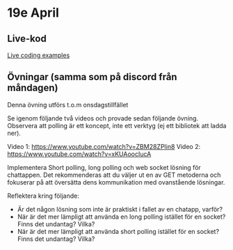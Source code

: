 # 19e April 

## Live-kod

[Live coding examples](live-coding/)

## Övningar (samma som på discord från måndagen)

Denna övning utförs t.o.m onsdagstillfället

Se igenom följande två videos och provade sedan följande övning. Observera att polling är ett koncept, inte ett verktyg (ej ett bibliotek att ladda ner).

Video 1: https://www.youtube.com/watch?v=ZBM28ZPlin8
Video 2: https://www.youtube.com/watch?v=xKUAoocIucA

Implementera Short polling, long polling och web socket lösning för chattappen. Det rekommenderas att du väljer ut en av GET metoderna och fokuserar på att översätta dens kommunikation med ovanstående lösningar.

Reflektera kring följande:
- Är det någon lösning som inte är praktiskt i fallet av en chatapp, varför?
- När är det mer lämpligt att använda en long polling istället för en socket? Finns det undantag? Vilka?
- När är det mer lämpligt att använda short polling istället för en socket? Finns det undantag? Vilka?
